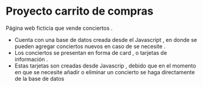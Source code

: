 # Proyecto carrito de compras 

 Página web ficticia que vende conciertos . 
- Cuenta con una base de datos creada desde el Javascript , en donde se pueden agregar conciertos nuevos en caso de se necesite . 
- Los conciertos se presentan en forma de card , o tarjetas de información . 
- Estas tarjetas son creadas desde Javascrip , debido que en el momento en que se necesite añadir o eliminar un concierto se haga directamente de la base de datos 
